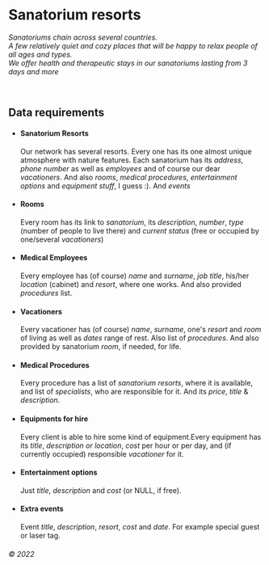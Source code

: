 # Sanatorium resorts  
_Sanatoriums chain across several countries.   
A few relatively quiet and cozy places that will be happy to relax people of all ages and types.  
We offer health and therapeutic stays in our sanatoriums lasting from 3 days and more_

&nbsp;  
## Data requirements  
  
* #### Sanatorium Resorts  
    Our network has several resorts. Every one has its one almost unique atmosphere with nature features. Each sanatorium has its _address_, _phone number_ as well as _employees_ and of course our dear _vacationers_. And also _rooms_, _medical procedures_, _entertainment options_ and _equipment stuff_,  I guess :). And _events_

* #### Rooms  
    Every room has its link to _sanatorium_, its _description_,  _number_, _type_ (number of people to live there) and _current status_ (free or occupied by one/several _vacationers_)

* #### Medical Employees  
    Every employee has (of course) _name_ and _surname_, _job title_, his/her _location_ (cabinet) and _resort_, where one works. And also provided _procedures_ list.

* #### Vacationers
    Every vacationer has (of course) _name_, _surname_, one's _resort_ and _room_ of living as well as _dates_ range of rest. Also list of _procedures_. And also provided by sanatorium _room_, if needed, for life.

* #### Medical Procedures
    Every procedure has a list of _sanatorium resorts_, where it is available, and list of _specialists_, who are responsible for it. And its _price_, _title_ & _description_.

* #### Equipments for hire
    Every client is able to hire some kind of equipment.Every equipment has its _title_, _description or location_, _cost_ per hour or per day, and (if currently occupied) responsible _vacationer_ for it.

* #### Entertainment options
    Just _title_, _description_ and _cost_ (or NULL, if free).

* #### Extra events
    Event _title_, _description_, _resort_, _cost_ and _date_. For example special guest or laser tag.

###### © 2022
